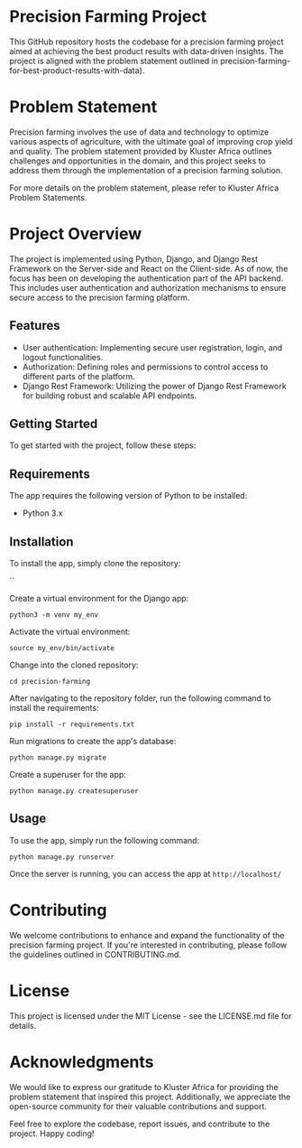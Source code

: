 # Precision Farming Project
This GitHub repository hosts the codebase for a precision farming project aimed at achieving the best product results with data-driven insights. The project is aligned with the problem statement outlined in precision-farming-for-best-product-results-with-data).

# Problem Statement
Precision farming involves the use of data and technology to optimize various aspects of agriculture, with the ultimate goal of improving crop yield and quality. The problem statement provided by Kluster Africa outlines challenges and opportunities in the domain, and this project seeks to address them through the implementation of a precision farming solution.

For more details on the problem statement, please refer to Kluster Africa Problem Statements.

# Project Overview
The project is implemented using Python, Django, and Django Rest Framework on the Server-side and React on the Client-side. As of now, the focus has been on developing the authentication part of the API backend. This includes user authentication and authorization mechanisms to ensure secure access to the precision farming platform.


## Features

- User authentication: Implementing secure user registration, login, and logout functionalities.
- Authorization: Defining roles and permissions to control access to different parts of the platform.
- Django Rest Framework: Utilizing the power of Django Rest Framework for building robust and scalable API endpoints.

## Getting Started

To get started with the project, follow these steps:

## Requirements

The app requires the following version of Python to be installed:

* Python 3.x
  

## Installation

To install the app, simply clone the repository:

``

Create a virtual environment for the Django app:

 `python3 -m venv my_env`

Activate the virtual environment:

`source my_env/bin/activate`

Change into the cloned repository:

`cd precision-farming`

After navigating to the repository folder, run the following command to install the requirements:

`pip install -r requirements.txt`

Run migrations to create the app's database:

`python manage.py migrate`

Create a superuser for the app:

`python manage.py createsuperuser`

## Usage

To use the app, simply run the following command:

`python manage.py runserver`

Once the server is running, you can access the app at `http://localhost/`

# Contributing
We welcome contributions to enhance and expand the functionality of the precision farming project. If you're interested in contributing, please follow the guidelines outlined in CONTRIBUTING.md.

# License
This project is licensed under the MIT License - see the LICENSE.md file for details.

# Acknowledgments
We would like to express our gratitude to Kluster Africa for providing the problem statement that inspired this project. Additionally, we appreciate the open-source community for their valuable contributions and support.

Feel free to explore the codebase, report issues, and contribute to the project. Happy coding!
